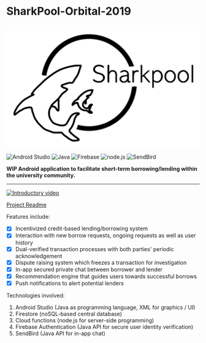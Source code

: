 # SharkPool-Orbital-2019

<p align="center">
  <img src=logo.png>
</p>

![Android Studio](https://upload.wikimedia.org/wikipedia/commons/thumb/3/34/Android_Studio_icon.svg/48px-Android_Studio_icon.svg.png)
![Java](https://img.icons8.com/color/48/000000/java-coffee-cup-logo.png)
![Firebase](https://img.icons8.com/color/48/000000/firebase.png)
![node.js](https://img.icons8.com/color/48/000000/nodejs.png)
![SendBird](https://miro.medium.com/fit/c/50/50/1*6Uu2nBqQCTnWHeSNfDyzHg.png)



__WIP Android application to facilitate short-term borrowing/lending within the university community.__

---
[![Introductory video](http://img.youtube.com/vi/I1J2v25vTQk/0.jpg)](http://www.youtube.com/watch?v=I1J2v25vTQk)


[Project Readme](https://docs.google.com/document/d/11NArC7NO7j1bZG8L_qWr9MRImzOhqEFty44V3jZfHig/edit?usp=sharing)

Features include:
- [x] Incentivized credit-based lending/borrowing system
- [x] Interaction with new borrow requests, ongoing requests as well as user history
- [x] Dual-verified transaction processes with both parties' periodic acknowledgement
- [x] Dispute raising system which freezes a transaction for investigation
- [x] In-app secured private chat between borrower and lender 
- [x] Recommendation engine that guides users towards successful borrows
- [x] Push notifications to alert potential lenders

Technologies involved:
1) Android Studio (Java as programming language, XML for graphics / UI) 
2) Firestore (noSQL-based central database)
3) Cloud functions (node.js for server-side programming)
4) Firebase Authentication (Java API for secure user identity verification)
5) SendBird (Java API for in-app chat)
